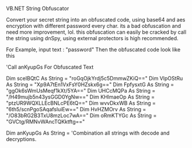 VB.NET String Obfuscator

Convert your secret string into an obfuscated code, using base64 and aes encryption with different password every char. its a bad obfuscation and need more improvement, lol.
this obfuscation can easily be cracked by call the string using dnSpy, using external protectors is high recommended.

For Example, input text : "password"
Then the obfuscated code look like this 

'Call anKyupGs For Obfuscated Text

Dim sceIBQtC As String = "roGqOjkYrdj5c5DmmwZKiQ=="
Dim VlpOStRu As String = "Xp9A7tEn1VxFsY0HZskx6g=="
Dim FpfysxtG As String = "ggOk6sWmUsMeqf1kXt/5YA=="
Dim UHCcMQPa As String = "/H49mujb5n43ysGGD0YgNw=="
Dim KHlmaeOp As String = "ptzUR9WQXLLEcBNLcPE6tQ=="
Dim wvvDkxWB As String = "6th5/scnPgoSAqafsluiEw=="
Dim HvHZMOrv As String = "/O83bRG2B3TxU8mzLoc7wA=="
Dim oRmKTYGc As String = "GVCtg/RMNvWAncTQKktftg=="

Dim anKyupGs As String = 'Combination all strings with decode and decryptions.
